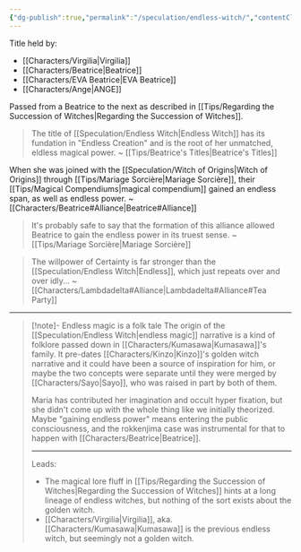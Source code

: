 ```yaml
---
{"dg-publish":true,"permalink":"/speculation/endless-witch/","contentClasses":"center-headings red-truth red-links blue-truth","created":"2025-02-27T17:44:11.860+01:00","updated":"2025-04-10T14:40:26.567+02:00"}
---
```



Title held by:
- [[Characters/Virgilia\|Virgilia]]
- [[Characters/Beatrice\|Beatrice]]
- [[Characters/EVA Beatrice\|EVA Beatrice]]
- [[Characters/Ange\|ANGE]]

Passed from a Beatrice to the next as described in [[Tips/Regarding the Succession of Witches\|Regarding the Succession of Witches]].

>The title of [[Speculation/Endless Witch\|Endless Witch]] has its fundation in "Endless Creation" and is the root of her
> unmatched, eldless magical power.
> ~ [[Tips/Beatrice's Titles\|Beatrice's Titles]]

When she was joined with the [[Speculation/Witch of Origins\|Witch of Origins]] through [[Tips/Mariage Sorcière\|Mariage Sorcière]], their [[Tips/Magical Compendiums\|magical compendium]] gained an endless span, as well as endless power.
~ [[Characters/Beatrice#Alliance\|Beatrice#Alliance]]

>It's probably safe to say that the formation of this alliance allowed Beatrice to gain the endless power in its truest sense. 
>~ [[Tips/Mariage Sorcière\|Mariage Sorcière]]


>The willpower of Certainty is far stronger than the [[Speculation/Endless Witch\|Endless]], which just repeats over and over idly... 
>~ [[Characters/Lambdadelta#Alliance\|Lambdadelta#Alliance#Tea Party]]

---


<div class="transclusion internal-embed is-loaded"><div class="markdown-embed">



> [!note]- Endless magic is a folk tale
> The origin of the [[Speculation/Endless Witch\|endless magic]] narrative is a kind of folklore passed down in [[Characters/Kumasawa\|Kumasawa]]'s family. It pre-dates [[Characters/Kinzo\|Kinzo]]'s golden witch narrative and it could have been a source of inspiration for him, or maybe the two concepts were separate until they were merged by [[Characters/Sayo\|Sayo]], who was raised in part by both of them.
> 
> Maria has contributed her imagination and occult hyper fixation, but she didn't come up with the whole thing like we initially theorized. Maybe "gaining endless power" means entering the public consciousness, and the rokkenjima case was instrumental for that to happen with [[Characters/Beatrice\|Beatrice]].
> 
> ---
> 
> Leads:
> - The magical lore fluff in [[Tips/Regarding the Succession of Witches\|Regarding the Succession of Witches]] hints at a long lineage of endless witches, but nothing of the sort exists about the golden witch.
> - [[Characters/Virgilia\|Virgilia]], aka. [[Characters/Kumasawa\|Kumasawa]] is the previous endless witch, but seemingly not a golden witch.

</div></div>

